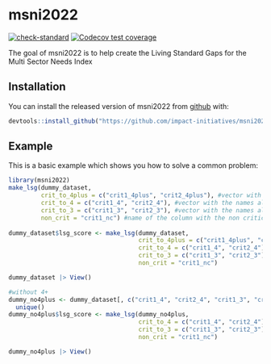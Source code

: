 
# msni2022

<!-- badges: start -->
[![check-standard](https://github.com/impact-initiatives/msni2022/actions/workflows/check-standard.yaml/badge.svg)](https://github.com/impact-initiatives/msni2022/actions/workflows/check-standard.yaml)
[![Codecov test coverage](https://codecov.io/gh/impact-initiatives/msni2022/branch/main/graph/badge.svg)](https://app.codecov.io/gh/impact-initiatives/msni2022?branch=main)
<!-- badges: end -->

The goal of msni2022 is to help create the Living Standard Gaps for the Multi Sector Needs Index

## Installation

You can install the released version of msni2022 from [github](https://github.com/) with:

``` r
devtools::install_github("https://github.com/impact-initiatives/msni2022")
```

## Example

This is a basic example which shows you how to solve a common problem:

``` r
library(msni2022)
make_lsg(dummy_dataset,
         crit_to_4plus = c("crit1_4plus", "crit2_4plus"), #vector with the names all of indicators that have the critical indicators that score from 1 to 5 (5 is 4+)
         crit_to_4 = c("crit1_4", "crit2_4"), #vector with the names all of indicators that have the critical indicators that score from 1 to 4
         crit_to_3 = c("crit1_3", "crit2_3"), #vector with the names all of indicators that have the critical indicators that score from 1 to 3
         non_crit = "crit1_nc") #name of the column with the non critical composite that scores from 1 to 3
         
dummy_dataset$lsg_score <- make_lsg(dummy_dataset,
                                    crit_to_4plus = c("crit1_4plus", "crit2_4plus"),
                                    crit_to_4 = c("crit1_4", "crit2_4"), 
                                    crit_to_3 = c("crit1_3", "crit2_3"), 
                                    non_crit = "crit1_nc") 

dummy_dataset |> View()

#without 4+
dummy_no4plus <- dummy_dataset[, c("crit1_4", "crit2_4", "crit1_3", "crit2_3", "crit1_nc")] |>
  unique()
dummy_no4plus$lsg_score <- make_lsg(dummy_no4plus,
                                    crit_to_4 = c("crit1_4", "crit2_4"), 
                                    crit_to_3 = c("crit1_3", "crit2_3"), 
                                    non_crit = "crit1_nc") 

dummy_no4plus |> View()

```

